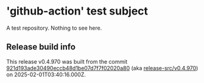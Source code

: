 # 'github-action' test subject

A test repository. Nothing to see here.


## Release build info

This release v0.4.970 was built from the commit [921d193ade30490eccb48d1be07d7f7f02020a80](https://github.com/kattecon/gh-release-test-ga/tree/921d193ade30490eccb48d1be07d7f7f02020a80) (aka [release-src/v0.4.970](https://github.com/kattecon/gh-release-test-ga/tree/release-src/v0.4.970)) on 2025-02-01T03:40:16.000Z.
        